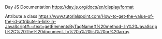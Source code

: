 Day JS Documentation
https://day.js.org/docs/en/display/format

Attribute a class
https://www.tutorialspoint.com/How-to-get-the-value-of-the-id-attribute-a-link-in-JavaScript#:~:text=getElementsByTagName()%20method-,In%20JavaScript%2C%20The%20document.,to%20a%20list%20or%20array.